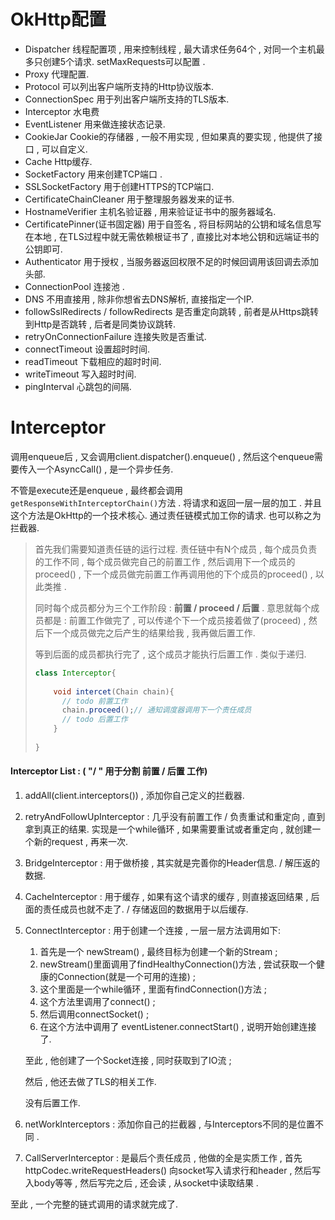 # OkHttp配置

- Dispatcher
  线程配置项 , 用来控制线程 , 最大请求任务64个 , 对同一个主机最多只创建5个请求. setMaxRequests可以配置 .
- Proxy
  代理配置.
- Protocol
  可以列出客户端所支持的Http协议版本.
- ConnectionSpec
  用于列出客户端所支持的TLS版本.
- Interceptor
  水电费
- EventListener
  用来做连接状态记录.
- CookieJar
  Cookie的存储器 , 一般不用实现 , 但如果真的要实现 , 他提供了接口 , 可以自定义.
- Cache
  Http缓存.
- SocketFactory
  用来创建TCP端口 .
- SSLSocketFactory
  用于创建HTTPS的TCP端口.
- CertificateChainCleaner
  用于整理服务器发来的证书.
- HostnameVerifier
  主机名验证器 , 用来验证证书中的服务器域名.
- CertificatePinner(证书固定器)
  用于自签名 , 将目标网站的公钥和域名信息写在本地 , 在TLS过程中就无需依赖根证书了 , 直接比对本地公钥和远端证书的公钥即可.
- Authenticator
  用于授权 , 当服务器返回权限不足的时候回调用该回调去添加头部.
- ConnectionPool
  连接池 .
- DNS
  不用直接用 , 除非你想省去DNS解析, 直接指定一个IP.
- followSslRedirects / followRedirects
  是否重定向跳转 , 前者是从Https跳转到Http是否跳转 , 后者是同类协议跳转.
- retryOnConnectionFailure
  连接失败是否重试.
- connectTimeout
  设置超时时间.
- readTimeout
  下载相应的超时时间.
- writeTimeout
  写入超时时间.
- pingInterval
  心跳包的间隔.

# Interceptor

调用enqueue后 , 又会调用client.dispatcher().enqueue() ,  然后这个enqueue需要传入一个AsyncCall()  , 是一个异步任务.

不管是execute还是enqueue , 最终都会调用 `getResponseWithInterceptorChain()`方法 . 将请求和返回一层一层的加工  . 并且这个方法是OkHttp的一个技术核心. 通过责任链模式加工你的请求. 也可以称之为拦截器.

> 首先我们需要知道责任链的运行过程. 责任链中有N个成员 , 每个成员负责的工作不同 , 每个成员做完自己的前置工作 , 然后调用下一个成员的proceed() , 下一个成员做完前置工作再调用他的下个成员的proceed() , 以此类推 .
>
> 同时每个成员都分为三个工作阶段  : **前置  / proceed / 后置** .  意思就每个成员都是 : 前置工作做完了 , 可以传递个下一个成员接着做了(proceed) , 然后下一个成员做完之后产生的结果给我 , 我再做后置工作.
>
> 等到后面的成员都执行完了 , 这个成员才能执行后置工作 . 类似于递归.
>
> ```java
> class Interceptor{
>   
>     void intercet(Chain chain){
>       // todo 前置工作
>       chain.proceed();// 通知调度器调用下一个责任成员
>       // todo 后置工作
>     }
>  
> }
> ```
>
> 

#### Interceptor List : ( "/ " 用于分割 前置 / 后置 工作)

1. addAll(client.interceptors()) , 添加你自己定义的拦截器.

2. retryAndFollowUpInterceptor : 几乎没有前置工作 / 负责重试和重定向 , 直到拿到真正的结果. 实现是一个while循环 , 如果需要重试或者重定向 , 就创建一个新的request , 再来一次.

3. BridgeInterceptor : 用于做桥接 , 其实就是完善你的Header信息.  / 解压返的数据.

4. CacheInterceptor : 用于缓存 , 如果有这个请求的缓存 , 则直接返回结果 , 后面的责任成员也就不走了. / 存储返回的数据用于以后缓存.

5. ConnectInterceptor : 用于创建一个连接 , 一层一层方法调用如下:

   1. 首先是一个 newStream() , 最终目标为创建一个新的Stream ;
   2. newStream()里面调用了findHealthyConnection()方法 , 尝试获取一个健康的Connection(就是一个可用的连接) ;
   3. 这个里面是一个while循环 , 里面有findConnection()方法 ;
   4. 这个方法里调用了connect() ;
   5. 然后调用connectSocket() ;
   6. 在这个方法中调用了 eventListener.connectStart() , 说明开始创建连接了.

   至此 , 他创建了一个Socket连接 , 同时获取到了IO流 ; 

   然后 , 他还去做了TLS的相关工作.

   没有后置工作.

6. netWorkInterceptors :  添加你自己的拦截器 , 与Interceptors不同的是位置不同 .

7. CallServerInterceptor : 是最后个责任成员 , 他做的全是实质工作 , 首先 httpCodec.writeRequestHeaders() 向socket写入请求行和header , 然后写入body等等 , 然后写完之后 , 还会读 , 从socket中读取结果 .

至此 , 一个完整的链式调用的请求就完成了. 

